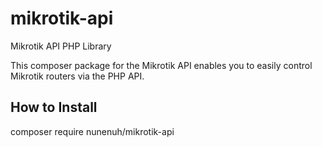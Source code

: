 # mikrotik-api
Mikrotik API PHP Library

This composer package for the Mikrotik API enables you to easily control Mikrotik routers via the PHP API.

## How to Install
  composer require nunenuh/mikrotik-api
